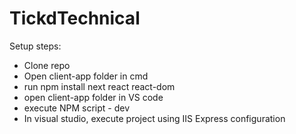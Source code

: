 # TickdTechnical

Setup steps:
- Clone repo
- Open client-app folder in cmd
- run npm install next react react-dom
- open client-app folder in VS code
- execute NPM script - dev
- In visual studio, execute project using IIS Express configuration
